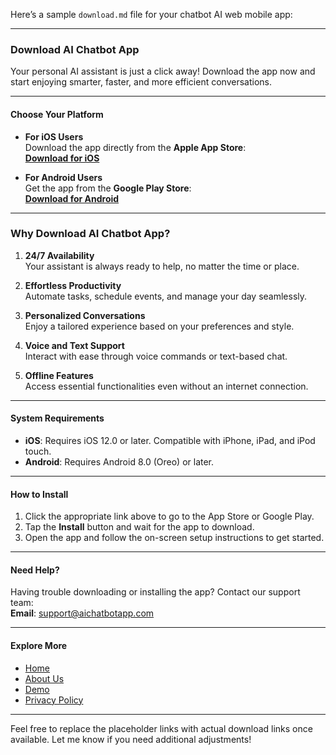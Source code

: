 Here’s a sample `download.md` file for your chatbot AI web mobile app:

---

### **Download AI Chatbot App**

Your personal AI assistant is just a click away! Download the app now and start enjoying smarter, faster, and more efficient conversations.

---

#### **Choose Your Platform**

- **For iOS Users**  
   Download the app directly from the **Apple App Store**:  
   [**Download for iOS**](#)

- **For Android Users**  
   Get the app from the **Google Play Store**:  
   [**Download for Android**](#)

---

### **Why Download AI Chatbot App?**

1. **24/7 Availability**  
   Your assistant is always ready to help, no matter the time or place.

2. **Effortless Productivity**  
   Automate tasks, schedule events, and manage your day seamlessly.

3. **Personalized Conversations**  
   Enjoy a tailored experience based on your preferences and style.

4. **Voice and Text Support**  
   Interact with ease through voice commands or text-based chat.

5. **Offline Features**  
   Access essential functionalities even without an internet connection.

---

#### **System Requirements**

- **iOS**: Requires iOS 12.0 or later. Compatible with iPhone, iPad, and iPod touch.  
- **Android**: Requires Android 8.0 (Oreo) or later.  

---

#### **How to Install**

1. Click the appropriate link above to go to the App Store or Google Play.  
2. Tap the **Install** button and wait for the app to download.  
3. Open the app and follow the on-screen setup instructions to get started.

---

#### **Need Help?**

Having trouble downloading or installing the app? Contact our support team:  
**Email**: [support@aichatbotapp.com](mailto:support@aichatbotapp.com)

---

#### **Explore More**

- [Home](index.html)  
- [About Us](about.html)  
- [Demo](demo.html)  
- [Privacy Policy](confidentiality.html)  

---

Feel free to replace the placeholder links with actual download links once available. Let me know if you need additional adjustments!
